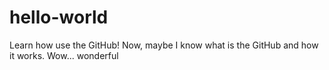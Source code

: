 # hello-world
Learn how use the GitHub!
Now, maybe I know what is the GitHub and how it works. Wow...
wonderful
